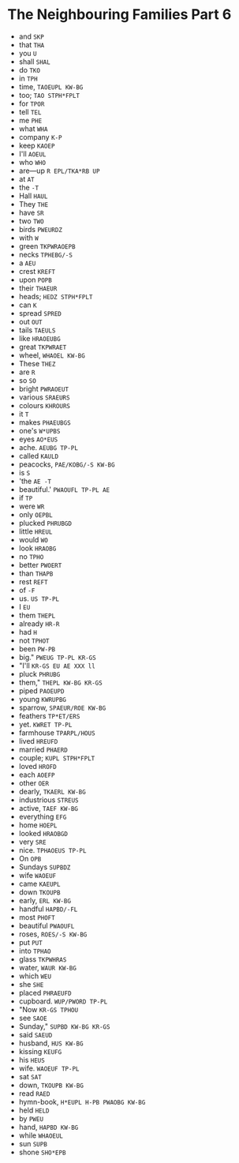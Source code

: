 # The Neighbouring Families Part 6

* and `SKP`
* that `THA`
* you `U`
* shall `SHAL`
* do `TKO`
* in `TPH`
* time, `TAOEUPL KW-BG`
* too; `TAO STPH*FPLT`
* for `TPOR`
* tell `TEL`
* me `PHE`
* what `WHA`
* company `K-P`
* keep `KAOEP`
* I'll `AOEUL`
* who `WHO`
* are—up `R EPL/TKA*RB UP`
* at `AT`
* the `-T`
* Hall `HAUL`
* They `THE`
* have `SR`
* two `TWO`
* birds `PWEURDZ`
* with `W`
* green `TKPWRAOEPB`
* necks `TPHEBG/-S`
* a `AEU`
* crest `KREFT`
* upon `POPB`
* their `THAEUR`
* heads; `HEDZ STPH*FPLT`
* can `K`
* spread `SPRED`
* out `OUT`
* tails `TAEULS`
* like `HRAOEUBG`
* great `TKPWRAET`
* wheel, `WHAOEL KW-BG`
* These `THEZ`
* are `R`
* so `SO`
* bright `PWRAOEUT`
* various `SRAEURS`
* colours `KHROURS`
* it `T`
* makes `PHAEUBGS`
* one's `W*UPBS`
* eyes `AO*EUS`
* ache. `AEUBG TP-PL`
* called `KAULD`
* peacocks, `PAE/KOBG/-S KW-BG`
* is `S`
* 'the `AE -T`
* beautiful.' `PWAOUFL TP-PL AE`
* if `TP`
* were `WR`
* only `OEPBL`
* plucked `PHRUBGD`
* little `HREUL`
* would `WO`
* look `HRAOBG`
* no `TPHO`
* better `PWOERT`
* than `THAPB`
* rest `REFT`
* of `-F`
* us. `US TP-PL`
* I `EU`
* them `THEPL`
* already `HR-R`
* had `H`
* not `TPHOT`
* been `PW-PB`
* big." `PWEUG TP-PL KR-GS`
* "I'll `KR-GS EU AE XXX ll`
* pluck `PHRUBG`
* them," `THEPL KW-BG KR-GS`
* piped `PAOEUPD`
* young `KWRUPBG`
* sparrow, `SPAEUR/ROE KW-BG`
* feathers `TP*ET/ERS`
* yet. `KWRET TP-PL`
* farmhouse `TPARPL/HOUS`
* lived `HREUFD`
* married `PHAERD`
* couple; `KUPL STPH*FPLT`
* loved `HROFD`
* each `AOEFP`
* other `OER`
* dearly, `TKAERL KW-BG`
* industrious `STREUS`
* active, `TAEF KW-BG`
* everything `EFG`
* home `HOEPL`
* looked `HRAOBGD`
* very `SRE`
* nice. `TPHAOEUS TP-PL`
* On `OPB`
* Sundays `SUPBDZ`
* wife `WAOEUF`
* came `KAEUPL`
* down `TKOUPB`
* early, `ERL KW-BG`
* handful `HAPBD/-FL`
* most `PHOFT`
* beautiful `PWAOUFL`
* roses, `ROES/-S KW-BG`
* put `PUT`
* into `TPHAO`
* glass `TKPWHRAS`
* water, `WAUR KW-BG`
* which `WEU`
* she `SHE`
* placed `PHRAEUFD`
* cupboard. `WUP/PWORD TP-PL`
* "Now `KR-GS TPHOU`
* see `SAOE`
* Sunday," `SUPBD KW-BG KR-GS`
* said `SAEUD`
* husband, `HUS KW-BG`
* kissing `KEUFG`
* his `HEUS`
* wife. `WAOEUF TP-PL`
* sat `SAT`
* down, `TKOUPB KW-BG`
* read `RAED`
* hymn-book, `H*EUPL H-PB PWAOBG KW-BG`
* held `HELD`
* by `PWEU`
* hand, `HAPBD KW-BG`
* while `WHAOEUL`
* sun `SUPB`
* shone `SHO*EPB`

